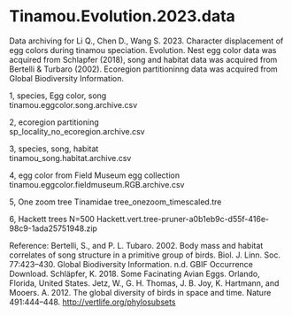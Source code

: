 # Tinamou.Evolution.2023.data
Data archiving for Li Q., Chen D., Wang S. 2023. Character displacement of egg colors during tinamou speciation. Evolution. 
Nest egg color data was acquired from Schlapfer (2018), song and habitat data was acquired from Bertelli & Turbaro (2002). 
Ecoregion partitioninng data was acquired from Global Biodiversity Information. 

1, species, Egg color, song \
tinamou.eggcolor.song.archive.csv 
 
2, ecoregion partitioning \
sp_locality_no_ecoregion.archive.csv

3, species, song, habitat \
tinamou_song.habitat.archive.csv

4, egg color from Field Museum egg collection \
tinamou.eggcolor.fieldmuseum.RGB.archive.csv

5, One zoom tree Tinamidae
tree_onezoom_timescaled.tre

6, Hackett trees N=500
Hackett.vert.tree-pruner-a0b1eb9c-d55f-416e-98c9-1ada25751948.zip

Reference: 
Bertelli, S., and P. L. Tubaro. 2002. Body mass and habitat correlates of song structure in a primitive group of birds. Biol. J. Linn. Soc. 77:423–430.
Global Biodiversity Information. n.d. GBIF Occurrence Download.
Schläpfer, K. 2018. Some Facinating Avian Eggs. Orlando, Florida, United States.
Jetz, W., G. H. Thomas, J. B. Joy, K. Hartmann, and Mooers. A. 2012. The global diversity of birds in space and time. Nature 491:444–448.
http://vertlife.org/phylosubsets
